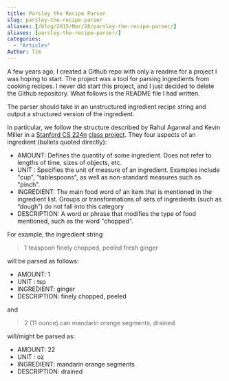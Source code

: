 ```yaml
---
title: Parsley the Recipe Parser
slug: parsley-the-recipe-parser
aliases: [/blog/2015/Mar/28/parsley-the-recipe-parser/]
aliases: [parsley-the-recipe-parser/]
categories:
  - "Articles"
Author: Tim
---
```


A few years ago, I created a Github repo with only a readme for a project I was hoping to start. The project was a tool for parsing ingredients from cooking recipes. I never did start this project, and I just decided to delete the Github repository. What follows is the README file I had written.

The parser should take in an unstructured ingredient recipe string and output a structured version of the ingredient.

In particular, we follow the structure described by Rahul Agarwal and Kevin Miller in a [Stanford CS 224n](http://class.stanford.edu/cs224n/Fall2012) [class project](http://nlp.stanford.edu/courses/cs224n/2011/reports/rahul1-kjmiller.pdf).
They four aspects of an ingredient (bullets quoted directly):
* AMOUNT: Defines the quantity of some ingredient. Does not refer to lengths of time, sizes of
objects, etc.
* UNIT : Specifies the unit of measure of an ingredient. Examples include "cup", "tablespoons", as
well as non-standard measures such as "pinch".
* INGREDIENT: The main food word of an item that is mentioned in the ingredient list. Groups or
transformations of sets of ingredients (such as “dough”) do not fall into this category
* DESCRIPTION: A word or phrase that modifies the type of food mentioned, such as the word
"chopped".

For example, the ingredient string

> 1 teaspoon finely chopped, peeled fresh ginger

will be parsed as follows:

* AMOUNT: 1
* UNIT : tsp
* INGREDIENT: ginger
* DESCRIPTION: finely chopped, peeled

and

> 2 (11 ounce) can mandarin orange segments, drained

will/might be parsed as:

* AMOUNT: 22
* UNIT : oz
* INGREDIENT: mandarin orange segments
* DESCRIPTION: drained
